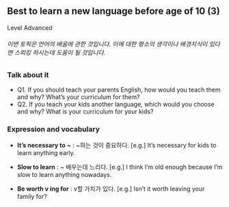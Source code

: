 ## Best to learn a new language before age of 10 (3)
Level Advanced
###### 이번 토픽은 언어의 배움에 관한 것입니다. 이에 대한 평소의 생각이나 배경지식이 있다면 스피킹 하시는데 도움이 될 것입니다.

### Talk about it
- Q1. If you should teach your parents English, how would you teach them and why? What’s your curriculum for them?- Q2. If you teach your kids another language, which would you choose and why? What is your curriculum for your kids?
### Expression and vocabulary
- **It’s necessary to ~** : ~하는 것이 중요하다.
 [e.g.] It’s necessary for kids to learn anything early.

- **Slow to learn** : ~ 배우는데 느리다.
 [e.g.] I think I’m old enough because I’m slow to learn anything nowadays.

- **Be worth v ing for** : v할 가치가 있다.
 [e.g.] Isn’t it worth leaving your family for?


